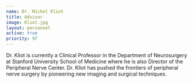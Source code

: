 ```yaml
---
name: Dr. Michel Kliot
title: Advisor
image: Kliot.jpg
layout: personnel
active: true
priority: 97
---
```

Dr. Kliot is currently a Clinical Professor in the Department of Neurosurgery at Stanford University School of Medicine where he is also Director of the Peripheral Nerve Center. Dr. Kliot has pushed the frontiers of peripheral nerve surgery by pioneering new imaging and surgical techniques.
